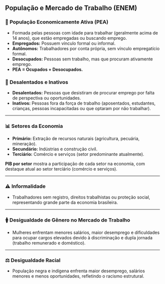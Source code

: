 ## **População e Mercado de Trabalho (ENEM)**

### 🔹 **População Economicamente Ativa (PEA)**

- Formada pelas pessoas com idade para trabalhar (geralmente acima de 14 anos), que estão empregadas ou buscando emprego.
- **Empregados:** Possuem vínculo formal ou informal.
- **Autônomos:** Trabalhadores por conta própria, sem vínculo empregatício formal.
- **Desocupados:** Pessoas sem trabalho, mas que procuram ativamente emprego.
- **PEA = Ocupados + Desocupados.**

### 🔸 **Desalentados e Inativos**

- **Desalentados:** Pessoas que desistiram de procurar emprego por falta de perspectiva ou oportunidades.
- **Inativos:** Pessoas fora da força de trabalho (aposentados, estudantes, crianças, pessoas incapacitadas ou que optaram por não trabalhar).

---
### 📊 **Setores da Economia**

- **Primário:** Extração de recursos naturais (agricultura, pecuária, mineração).
- **Secundário:** Indústrias e construção civil.
- **Terciário:** Comércio e serviços (setor predominante atualmente).

**PIB por setor** mostra a participação de cada setor na economia, com destaque atual ao setor terciário (comércio e serviços).

---
### ⚠️ **Informalidade**

- Trabalhadores sem registro, direitos trabalhistas ou proteção social, representando grande parte da economia brasileira.

---
### 🚺 **Desigualdade de Gênero no Mercado de Trabalho**

- Mulheres enfrentam menores salários, maior desemprego e dificuldades para ocupar cargos elevados devido à discriminação e dupla jornada (trabalho remunerado e doméstico).

---
### ⚖️ **Desigualdade Racial**

- População negra e indígena enfrenta maior desemprego, salários menores e menos oportunidades, refletindo o racismo estrutural.
